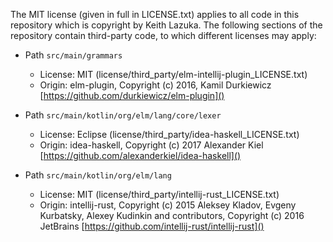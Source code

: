 The MIT license (given in full in LICENSE.txt) applies to all code in this repository which is copyright
by Keith Lazuka. The following sections of the repository contain third-party code, to which different licenses
may apply:


- Path `src/main/grammars`
    - License: MIT (license/third_party/elm-intellij-plugin_LICENSE.txt)
    - Origin: elm-plugin, Copyright (c) 2016, Kamil Durkiewicz [https://github.com/durkiewicz/elm-plugin]()

- Path `src/main/kotlin/org/elm/lang/core/lexer`
    - License: Eclipse (license/third_party/idea-haskell_LICENSE.txt)
    - Origin: idea-haskell, Copyright (c) 2017 Alexander Kiel [https://github.com/alexanderkiel/idea-haskell]()

- Path `src/main/kotlin/org/elm/lang`
    - License: MIT (license/third_party/intellij-rust_LICENSE.txt)
    - Origin: intellij-rust, Copyright (c) 2015 Aleksey Kladov, Evgeny Kurbatsky, Alexey Kudinkin and contributors, Copyright (c) 2016 JetBrains [https://github.com/intellij-rust/intellij-rust]()
